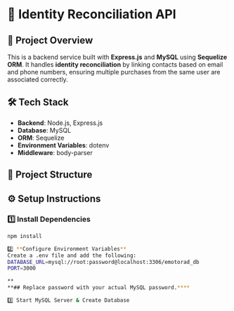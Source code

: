 # 🚀 Identity Reconciliation API

## 📌 Project Overview
This is a backend service built with **Express.js** and **MySQL** using **Sequelize ORM**. It handles **identity reconciliation** by linking contacts based on email and phone numbers, ensuring multiple purchases from the same user are associated correctly.

## 🛠️ Tech Stack
- **Backend**: Node.js, Express.js
- **Database**: MySQL
- **ORM**: Sequelize
- **Environment Variables**: dotenv
- **Middleware**: body-parser

## 📂 Project Structure


## ⚙️ Setup Instructions

### 1️⃣ Install Dependencies
```bash
npm install

2️⃣ **Configure Environment Variables**
Create a .env file and add the following:
DATABASE_URL=mysql://root:password@localhost:3306/emotorad_db
PORT=3000

**
**## Replace password with your actual MySQL password.****

3️⃣ Start MySQL Server & Create Database
